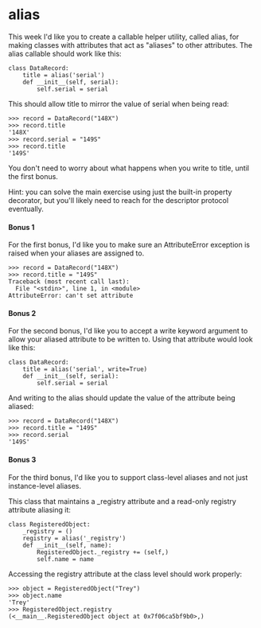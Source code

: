 # alias

This week I'd like you to create a callable helper utility, called alias, for making classes with attributes that act as "aliases" to other attributes. The alias callable should work like this:

    class DataRecord:
        title = alias('serial')
        def __init__(self, serial):
            self.serial = serial

This should allow title to mirror the value of serial when being read:

    >>> record = DataRecord("148X")
    >>> record.title
    '148X'
    >>> record.serial = "149S"
    >>> record.title
    '149S'

You don't need to worry about what happens when you write to title, until the first bonus.

Hint: you can solve the main exercise using just the built-in property decorator, but you'll likely need to reach for the descriptor protocol eventually.

#### Bonus 1

For the first bonus, I'd like you to make sure an AttributeError exception is raised when your aliases are assigned to.

    >>> record = DataRecord("148X")
    >>> record.title = "149S"
    Traceback (most recent call last):
      File "<stdin>", line 1, in <module>
    AttributeError: can't set attribute

#### Bonus 2

For the second bonus, I'd like you to accept a write keyword argument to allow your aliased attribute to be written to. Using that attribute would look like this:

    class DataRecord:
        title = alias('serial', write=True)
        def __init__(self, serial):
            self.serial = serial

And writing to the alias should update the value of the attribute being aliased:

    >>> record = DataRecord("148X")
    >>> record.title = "149S"
    >>> record.serial
    '149S'

#### Bonus 3

For the third bonus, I'd like you to support class-level aliases and not just instance-level aliases.

This class that maintains a _registry attribute and a read-only registry attribute aliasing it:

    class RegisteredObject:
        _registry = ()
        registry = alias('_registry')
        def __init__(self, name):
            RegisteredObject._registry += (self,)
            self.name = name

Accessing the registry attribute at the class level should work properly:

    >>> object = RegisteredObject("Trey")
    >>> object.name
    'Trey'
    >>> RegisteredObject.registry
    (<__main__.RegisteredObject object at 0x7f06ca5bf9b0>,)
